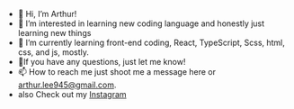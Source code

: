 - 👋 Hi, I’m Arthur!
- 👀 I’m interested in learning new coding language and honestly just learning new things
- 🌱 I’m currently learning front-end coding, React, TypeScript, Scss, html, css, and js, mostly. 
- 💞️If you have any questions, just let me know!
- 📫 How to reach me just shoot me a message here or arthur.lee945@gmail.com.
- also Check out my <a href = "https://www.instagram.com/arthur_lee94/" target ="_blank">Instagram</a>

